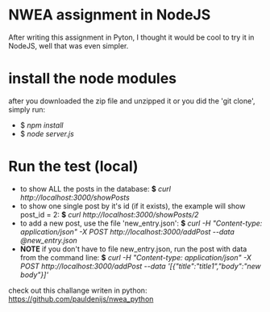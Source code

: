# NWEA assignment in NodeJS
After writing this assignment in Pyton, I thought it would be cool to try it in NodeJS, well that was even simpler.

# install the node modules
after you downloaded the zip file and unzipped it or you did the 'git clone', simply run:
* $ _npm install_ 
* $ _node server.js_

# Run the test (local)
* to show ALL the posts in the database: **$** _curl http://localhost:3000/showPosts_
* to show one single post by it's id (if it exists), the example will show post_id = 2: **$** _curl http://localhost:3000/showPosts/2_
* to add a new post, use the file 'new_entry.json': **$** _curl -H "Content-type: application/json" -X POST http://localhost:3000/addPost --data @new_entry.json_
* **NOTE** if you don't have to file new_entry.json, run the post with data from the command line: **$** _curl -H "Content-type: application/json" -X POST http://localhost:3000/addPost --data '[{"title":"title1","body":"new body"}]'_

check out this challange writen in python: https://github.com/pauldenijs/nwea_python





